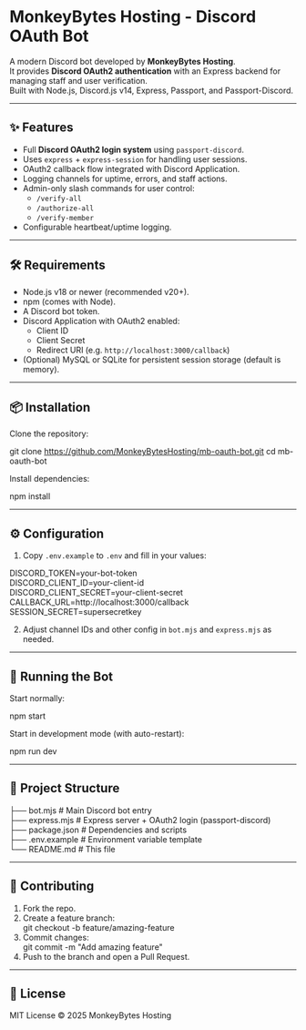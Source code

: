 # MonkeyBytes Hosting - Discord OAuth Bot

A modern Discord bot developed by **MonkeyBytes Hosting**.  
It provides **Discord OAuth2 authentication** with an Express backend for managing staff and user verification.  
Built with Node.js, Discord.js v14, Express, Passport, and Passport-Discord.

---

## ✨ Features
- Full **Discord OAuth2 login system** using `passport-discord`.  
- Uses `express` + `express-session` for handling user sessions.  
- OAuth2 callback flow integrated with Discord Application.  
- Logging channels for uptime, errors, and staff actions.  
- Admin-only slash commands for user control:
  - `/verify-all`
  - `/authorize-all`
  - `/verify-member`
- Configurable heartbeat/uptime logging.  

---

## 🛠 Requirements
- Node.js v18 or newer (recommended v20+).  
- npm (comes with Node).  
- A Discord bot token.  
- Discord Application with OAuth2 enabled:
  - Client ID  
  - Client Secret  
  - Redirect URI (e.g. `http://localhost:3000/callback`)  
- (Optional) MySQL or SQLite for persistent session storage (default is memory).

---

## 📦 Installation

Clone the repository:

git clone https://github.com/MonkeyBytesHosting/mb-oauth-bot.git
cd mb-oauth-bot

Install dependencies:

npm install

---

## ⚙️ Configuration

1. Copy `.env.example` to `.env` and fill in your values:

DISCORD_TOKEN=your-bot-token  
DISCORD_CLIENT_ID=your-client-id  
DISCORD_CLIENT_SECRET=your-client-secret  
CALLBACK_URL=http://localhost:3000/callback  
SESSION_SECRET=supersecretkey  

2. Adjust channel IDs and other config in `bot.mjs` and `express.mjs` as needed.

---

## 🚀 Running the Bot

Start normally:

npm start

Start in development mode (with auto-restart):

npm run dev

---

## 📂 Project Structure

├── bot.mjs          # Main Discord bot entry  
├── express.mjs      # Express server + OAuth2 login (passport-discord)  
├── package.json     # Dependencies and scripts  
├── .env.example     # Environment variable template  
└── README.md        # This file  

---

## 🤝 Contributing

1. Fork the repo.  
2. Create a feature branch:  
   git checkout -b feature/amazing-feature  
3. Commit changes:  
   git commit -m "Add amazing feature"  
4. Push to the branch and open a Pull Request.  

---

## 📜 License

MIT License © 2025 MonkeyBytes Hosting
